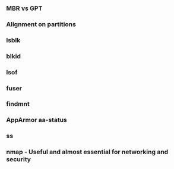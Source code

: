 ### MBR vs GPT
### Alignment on partitions
### lsblk
### blkid
### lsof
### fuser
### findmnt
### AppArmor aa-status
### ss
### nmap - Useful and almost essential for networking and security 
